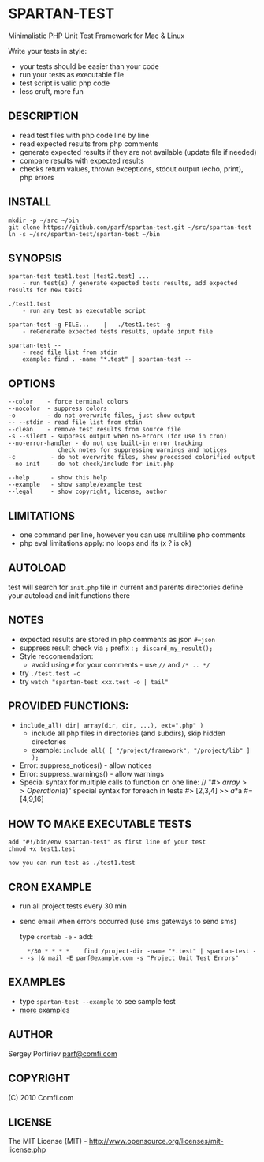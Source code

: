 SPARTAN-TEST
============

Minimalistic PHP Unit Test Framework for Mac & Linux

Write your tests in style:
* your tests should be easier than your code
* run your tests as executable file
* test script is valid php code
* less cruft, more fun

DESCRIPTION
-----------

* read test files with php code line by line
* read expected results from php comments
* generate expected results if they are not available (update file if needed)
* compare results with expected results
* checks return values, thrown exceptions, stdout output (echo, print), php errors

INSTALL
-------

    mkdir -p ~/src ~/bin
    git clone https://github.com/parf/spartan-test.git ~/src/spartan-test
    ln -s ~/src/spartan-test/spartan-test ~/bin


SYNOPSIS
--------

    spartan-test test1.test [test2.test] ...
        - run test(s) / generate expected tests results, add expected results for new tests

    ./test1.test
        - run any test as executable script

    spartan-test -g FILE...    |   ./test1.test -g
        - reGenerate expected tests results, update input file

    spartan-test --
        - read file list from stdin
        example: find . -name "*.test" | spartan-test --

OPTIONS
-------
    --color    - force terminal colors
    --nocolor  - suppress colors
    -o         - do not overwrite files, just show output
    -- --stdin - read file list from stdin
    --clean    - remove test results from source file
    -s --silent - suppress output when no-errors (for use in cron)
    --no-error-handler - do not use built-in error tracking
                  check notes for suppressing warnings and notices
    -c          - do not overwrite files, show processed colorified output
    --no-init   - do not check/include for init.php

    --help      - show this help
    --example   - show sample/example test
    --legal     - show copyright, license, author


LIMITATIONS
-----------

* one command per line, however you can use multiline php comments
* php eval limitations apply: no loops and ifs (x ? is ok)

AUTOLOAD
--------

  test will search for `init.php` file in current and parents directories
  define your autoload and init functions there

NOTES
-----

* expected results are stored in php comments as json `#=json`
* suppress result check via `;` prefix : `; discard_my_result();`
* Style reccomendation:
  * avoid using `#` for your comments - use `//` and `/* .. */`
* try `./test.test -c`
* try `watch "spartan-test xxx.test -o | tail"`

PROVIDED FUNCTIONS:
-------------------
* `include_all( dir| array(dir, dir, ...), ext=".php" )`
  * include all php files in directories (and subdirs), skip hidden directories
  * example: `include_all( [ "/project/framework", "/project/lib" ] );`
* Error::suppress_notices()  - allow notices
* Error::suppress_warnings() - allow warnings
* Special syntax for multiple calls to function on one line:
  // "#> $array >> Operation($a)" special syntax for foreach in tests
  #> [2,3,4] >> $a*$a
  #=[4,9,16]


HOW TO MAKE EXECUTABLE TESTS
----------------------------

    add "#!/bin/env spartan-test" as first line of your test
    chmod +x test1.test

    now you can run test as ./test1.test

CRON EXAMPLE
------------

* run all project tests every 30 min
* send email when errors occurred (use sms gateways to send sms)

    type `crontab -e` - add:

        */30 * * * *    find /project-dir -name "*.test" | spartan-test -- -s |& mail -E parf@example.com -s "Project Unit Test Errors"

EXAMPLES
--------
* type `spartan-test --example` to see sample test
* [more examples](https://github.com/parf/spartan-test/tree/master/examples)

AUTHOR
------
  Sergey Porfiriev <parf@comfi.com>

COPYRIGHT
---------
  (C) 2010 Comfi.com

LICENSE
-------
  The MIT License (MIT) - http://www.opensource.org/licenses/mit-license.php

